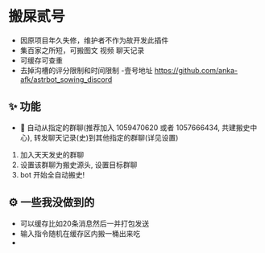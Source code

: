 # 搬屎贰号
- 因原项目年久失修，维护者不作为故开发此插件
- 集百家之所短，可搬图文 视频 聊天记录
- 可缓存可查重
- 去掉沟槽的评分限制和时间限制
-壹号地址 https://github.com/anka-afk/astrbot_sowing_discord

## ✨ 功能

- 🚫 自动从指定的群聊(推荐加入 1059470620 或者 1057666434, 共建搬史中心), 转发聊天记录(史)到其他指定的群聊(详见设置)
1. 加入天天发史的群聊
2. 设置该群聊为搬史源头, 设置目标群聊
3. bot 开始全自动搬史!

## ⚙️ 一些我没做到的
- 可以缓存比如20条消息然后一并打包发送
- 输入指令随机在缓存区内搬一桶出来吃
- 


